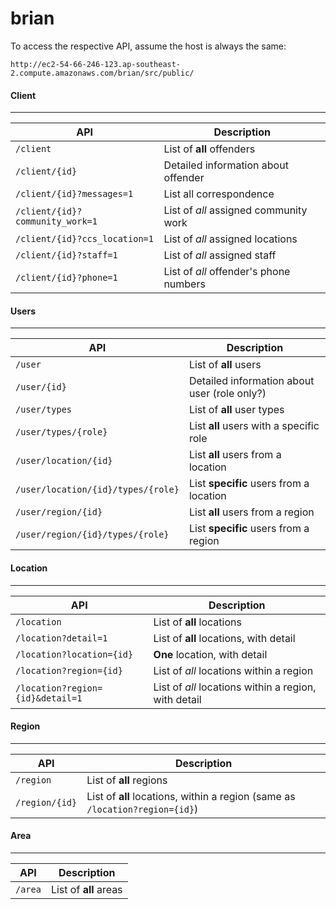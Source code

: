 # brian


To access the respective API, assume the host is always the same:

`http://ec2-54-66-246-123.ap-southeast-2.compute.amazonaws.com/brian/src/public/`


#### Client
------

| API | Description |
| --- | --- |
| `/client` | List of **all** offenders |
| `/client/{id}` | Detailed information about offender |
| `/client/{id}?messages=1` | List all correspondence |
| `/client/{id}?community_work=1` | List of *all* assigned community work |
| `/client/{id}?ccs_location=1` | List of *all* assigned locations |
| `/client/{id}?staff=1` | List of *all* assigned staff |
| `/client/{id}?phone=1` | List of *all* offender's phone numbers |


#### Users
------

| API | Description |
| --- | --- |
| `/user` | List of **all** users |
| `/user/{id}` | Detailed information about user (role only?) |
| `/user/types` | List of **all** user types |
| `/user/types/{role}` | List **all** users with a specific role |
| `/user/location/{id}` | List **all** users from a location |
| `/user/location/{id}/types/{role}` | List **specific** users from a location |
| `/user/region/{id}` | List **all** users from a region |
| `/user/region/{id}/types/{role}` | List **specific** users from a region |


#### Location
------

| API | Description |
| --- | --- |
| `/location` | List of **all** locations |
| `/location?detail=1` | List of **all** locations, with detail |
| `/location?location={id}` | **One** location, with detail |
| `/location?region={id}` | List of *all* locations within a region |
| `/location?region={id}&detail=1` | List of *all* locations within a region, with detail |


#### Region
------

| API | Description |
| --- | --- |
| `/region` | List of **all** regions |
| `/region/{id}` | List of **all** locations, within a region (same as `/location?region={id}`) |


#### Area
------

| API | Description |
| --- | --- |
| `/area` | List of **all** areas |